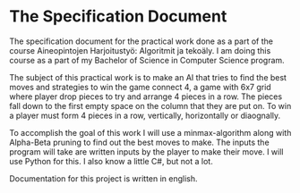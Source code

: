 # The Specification Document

The specification document for the practical work done as a part of the course Aineopintojen Harjoitustyö: Algoritmit ja tekoäly. I am doing this course as a part of my Bachelor of Science in Computer Science program.

The subject of this practical work is to make an AI that tries to find the best moves and strategies to win the game connect 4, a game with 6x7 grid where player drop pieces to try and arrange 4 pieces in a row. The pieces fall down to the first empty space on the column that they are put on. To win a player must form 4 pieces in a row, vertically, horizontally or diaognally. 

To accomplish the goal of this work I will use a minmax-algorithm along with Alpha-Beta pruning to find out the best moves to make. The inputs the program will take are written inputs by the player to make their move. I will use Python for this. I also know a little C#, but not a lot. 

Documentation for this project is written in english.
